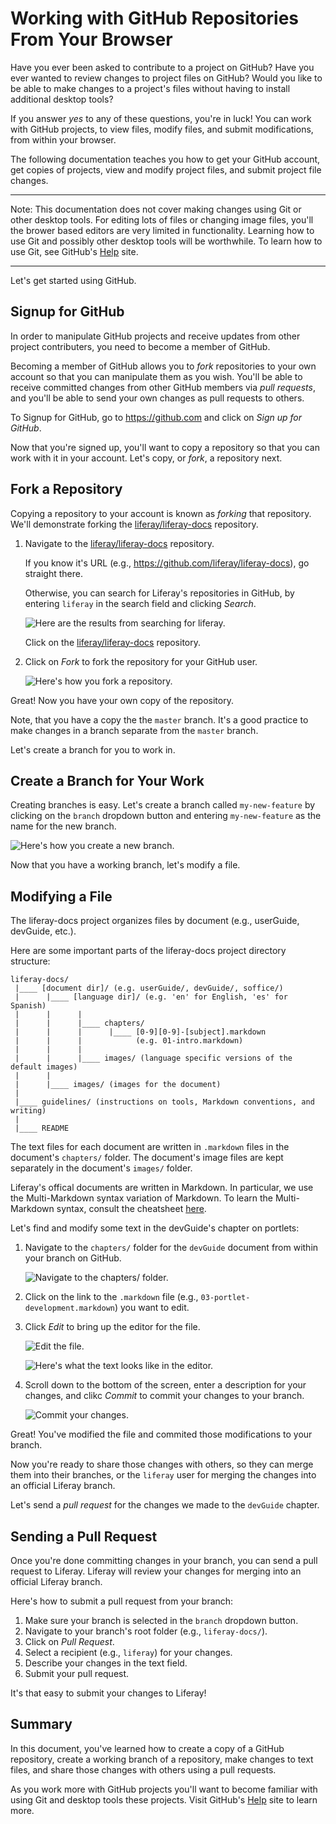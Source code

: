 # Working with GitHub Repositories From Your Browser

Have you ever been asked to contribute to a project on GitHub? Have you ever
wanted to review changes to project files on GitHub? Would you like to be able
to make changes to a project's files without having to install additional
desktop tools?

If you answer *yes* to any of these questions, you're in luck! You can work with
GitHub projects, to view files, modify files, and submit modifications, from
within your browser.

The following documentation teaches you how to get your GitHub account, get
copies of projects, view and modify project files, and submit project file
changes. 

---

 Note: This documentation does not cover making changes using Git or other
 desktop tools. For editing lots of files or changing image files, you'll
 the brower based editors are very limited in functionality. Learning how to use
 Git and possibly other desktop tools will be worthwhile. To learn how to use
 Git, see GitHub's [Help](https://help.github.com/) site. 

---

Let's get started using GitHub. 

## Signup for GitHub

In order to manipulate GitHub projects and receive updates from other project
contributers, you need to become a member of GitHub.

Becoming a member of GitHub allows you to *fork* repositories to your own
account so that you can manipulate them as you wish. You'll be able to receive
committed changes from other GitHub members via *pull requests*, and you'll be
able to send your own changes as pull requests to others. 

To Signup for GitHub, go to <https://github.com> and click on *Sign up
for GitHub*. 

Now that you're signed up, you'll want to copy a repository so that you can work
with it in your account. Let's copy, or *fork*, a repository next. 

## Fork a Repository

Copying a repository to your account is known as *forking* that repository.
We'll demonstrate forking the
[liferay/liferay-docs](https://github.com/liferay/liferay-docs) repository. 

1. Navigate to the
   [liferay/liferay-docs](https://github.com/liferay/liferay-docs) repository. 

   If you know it's URL (e.g., <https://github.com/liferay/liferay-docs>), go
   straight there. 

   Otherwise, you can search for Liferay's repositories in GitHub, by entering
   `liferay` in the search field and clicking *Search*. 

   ![Here are the results from searching for `liferay`.](images/searchForLiferayInGitHub.png)

   Click on the [liferay/liferay-docs](https://github.com/liferay/liferay-docs)
   repository. 

2. Click on *Fork* to fork the repository for your GitHub user. 

   ![Here's how you fork a repository.](images/forkTheRepository.png)

Great! Now you have your own copy of the repository. 

Note, that you have a copy the the `master` branch. It's a good practice to make
changes in a branch separate from the `master` branch. 

Let's create a branch for you to work in. 

## Create a Branch for Your Work

Creating branches is easy. Let's create a branch called `my-new-feature`
by clicking on the `branch` dropdown button and entering `my-new-feature` as the
name for the new branch. 

![Here's how you create a new branch.](images/my-new-branch.png)

Now that you have a working branch, let's modify a file. 

## Modifying a File

The liferay-docs project organizes files by document (e.g., userGuide, devGuide,
etc.).

Here are some important parts of the liferay-docs project directory
structure: 

    liferay-docs/
     |____ [document dir]/ (e.g. userGuide/, devGuide/, soffice/)
     |      |____ [language dir]/ (e.g. 'en' for English, 'es' for Spanish)
     |      |      |
     |      |      |____ chapters/
     |      |      |      |____ [0-9][0-9]-[subject].markdown
     |      |      |            (e.g. 01-intro.markdown)        
     |      |      |
     |      |      |____ images/ (language specific versions of the default images)
     |      |
     |      |____ images/ (images for the document)
     |
     |____ guidelines/ (instructions on tools, Markdown conventions, and writing)
     |
     |____ README

The text files for each document are written in `.markdown` files in the
document's `chapters/` folder. The document's image files are kept separately in
the document's `images/` folder. 

Liferay's offical documents are written in Markdown. In particular, we use
the Multi-Markdown syntax variation of Markdown. To learn the Multi-Markdown
syntax, consult the cheatsheet
[here](https://rawgithub.com/fletcher/human-markdown-reference/master/index.html). 

Let's find and modify some text in the devGuide's chapter on portlets:

1. Navigate to the `chapters/` folder for the `devGuide` document from within
your branch on GitHub.

   ![Navigate to the `chapters/` folder.](images/chaptersFolder.png)

2. Click on the link to the `.markdown` file (e.g.,
`03-portlet-development.markdown`) you want to edit. 

3. Click *Edit* to bring up the editor for the file. 

   ![Edit the file.](images/editInGitHub.png)

   ![Here's what the text looks like in the editor.](images/sampleMarkdown.png)

4. Scroll down to the bottom of the screen, enter a description for your
changes, and clikc *Commit* to commit your changes to your branch.  

   ![Commit your changes.](images/myCommit.png)

Great! You've modified the file and commited those modifications to your branch. 

Now you're ready to share those changes with others, so they can merge them into
their branches, or the `liferay` user for merging the changes into an official
Liferay branch. 

Let's send a *pull request* for the changes we made to the `devGuide` chapter. 

## Sending a Pull Request

Once you're done committing changes in your branch, you can send a pull request
to Liferay. Liferay will review your changes for merging into an official
Liferay branch. 

Here's how to submit a pull request from your branch:

1. Make sure your branch is selected in the `branch` dropdown button.
2. Navigate to your branch's root folder (e.g., `liferay-docs/`). 
3. Click on *Pull Request*. 
4. Select a recipient (e.g., `liferay`) for your changes. 
4. Describe your changes in the text field. 
5. Submit your pull request. 

It's that easy to submit your changes to Liferay! 

## Summary

In this document, you've learned how to create a copy of a GitHub repository,
create a working branch of a repository, make changes to text files, and share
those changes with others using a pull requests. 

As you work more with GitHub projects you'll want to become familiar with using
Git and desktop tools these projects. Visit GitHub's
[Help](https://help.github.com/) site to learn more. 

